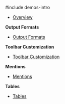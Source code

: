 #include demos-intro


- [Overview](https://js.devexpress.com/Demos/WidgetsGallery/Demo/HtmlEditor/Overview/)

**Output Formats**

- [Output Formats](https://js.devexpress.com/Demos/WidgetsGallery/Demo/HtmlEditor/OutputFormats/)

**Toolbar Customization**

- [Toolbar Customization](https://js.devexpress.com/Demos/WidgetsGallery/Demo/HtmlEditor/ToolbarCustomization/)

**Mentions**

- [Mentions](https://js.devexpress.com/Demos/WidgetsGallery/Demo/HtmlEditor/Mentions/)

**Tables**

- [Tables](https://js.devexpress.com/Demos/WidgetsGallery/Demo/HtmlEditor/Tables/)